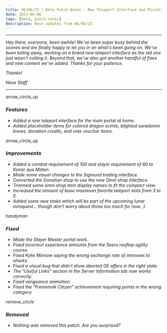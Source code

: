 ```yaml
---
title: 06/06/23 | Beta Patch Notes - New Teleport Interface and Miscellaneous Fixes
date: 2023-06-06
tags: [beta, patch-notes]
description: Neox updates from 06/06/23.
---
```


***
<em>Hey there, everyone, been awhile! We've been super busy behind the scenes and are finally happy to let you in on what's been going on. We've been toiling away, working on a brand new teleport interface as the old one just wasn't cutting it. Beyond that, we've also got another handful of fixes and new content we've added. Thanks for your patience.

<em>Thanks!

<em>Neox Staff<br>

***

<div class="spacer-large"></div>
<div class="changes-body">
    <div class="changes-body changes-row features">
        <div class="changes-row-header">
            <span class="icon">
                <span class="material-symbols-outlined">arrow_circle_up</span>
            </span>
            <h3>Features</h3>
        </div>
    </div>
</div>
<div class="spacer-small"></div>

- Added a new teleport interface for the main portal at home.
- Added placeholder items for colored dragon scimis, blighted saradomin brews, donation credits, and vote voucher items.

<div class="spacer-medium"></div>
<div class="changes-body">
    <div class="changes-body changes-row improvements">
        <div class="changes-row-header">
            <span class="icon">
                <span class="material-symbols-outlined">arrow_circle_up</span>
            </span>
            <h3>Improvements</h3>
        </div>
    </div>
</div>
<div class="spacer-small"></div>

- Added a combat requirement of 100 and slayer requirement of 60 to Konar quo Maten.
- Made some visual changes to the Sigmund trading interface.
- Converted the Donation shop to use the new Omni shop interface.
- Trimmed some omni shop item display names to fit the compact view.
- Increased the amount of base maximum favorite teleport slots from 3 to 5.
- Added some new tasks which will be part of the upcoming lunar miniquest... though don't worry about those too much for now. :)

<div class="spacer-medium"></div>
<div class="changes-body">
    <div class="changes-body changes-row fixed">
        <div class="changes-row-header">
            <span class="icon">
                <span class="material-symbols-outlined">handyman</span>
            </span>
            <h3>Fixed</h3>
        </div>
    </div>
</div>
<div class="spacer-small"></div>

- Made the Slayer Master portal work.
- Fixed incorrect experience amounts from the Seers rooftop agility course.
- Fixed Kylie Minnow saying the wrong exchange rate of minnows to sharks.
- Fixed a visual bug that didn't show aborted GE offers in the right state.
- The "Useful Links" section in the Server Information tab now works correctly.
- Fixed vengeance animation.
- Fixed the "Fremennik Citizen" achievement requiring points in the wrong category.

<div class="spacer-medium"></div>
<div class="changes-body">
    <div class="changes-body changes-row removed">
        <div class="changes-row-header">
            <span class="icon">
                <span class="material-symbols-outlined">remove_circle</span>
            </span>
            <h3>Removed</h3>
        </div>
    </div>
</div>
<div class="spacer-small"></div>

- Nothing was removed this patch. Are you surprised?

<div class="spacer-medium"></div>
<br><br>

